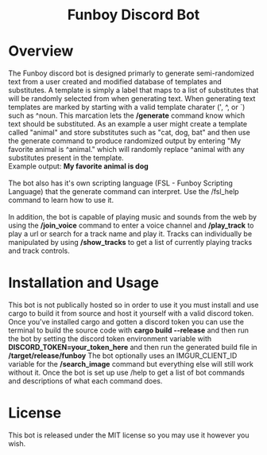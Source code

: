 <h1 align="center">
    <br>
    Funboy Discord Bot
    <br>
</h1>

# Overview

The Funboy discord bot is designed primarly to generate semi-randomized text from a user created and modified database of templates and substitutes. A template is simply a label that maps to a list of substitutes that will be randomly selected from when generating text. When generating text templates are marked by starting with a valid template charater (', ^, or `) such as ^noun. This marcation lets the **/generate** command know which text should be substituted. As an example a user might create a template called "animal" and store substitutes such as "cat, dog, bat" and then use the generate command to produce randomized output by entering "My favorite animal is ^animal." which will randomly replace ^animal with any substitutes present in the template.
<br>Example output: **My favorite animal is dog**<br>
<br>The bot also has it's own scripting language (FSL - Funboy Scripting Language) that the generate command can interpret. Use the /fsl_help command to learn how to use it.<br>
<br>In addition, the bot is capable of playing music and sounds from the web by using the **/join_voice** command to enter a voice channel and **/play_track** to play a url or search for a track name and play it. Tracks can individually be manipulated by using **/show_tracks** to get a list of currently playing tracks and track controls.

# Installation and Usage

This bot is not publically hosted so in order to use it you must install and use cargo to build it from source and host it yourself with a valid discord token. Once you've installed cargo and gotten a discord token you can use the terminal to build the source code with **cargo build --release** and then run the bot by setting the discord token environment variable with **DISCORD_TOKEN=your_token_here** and then run the generated build file in **/target/release/funboy**
The bot optionally uses an IMGUR_CLIENT_ID variable for the **/search_image** command but everything else will still work without it.
Once the bot is set up use /help to get a list of bot commands and descriptions of what each command does.

# License

This bot is released under the MIT license so you may use it however you wish.
